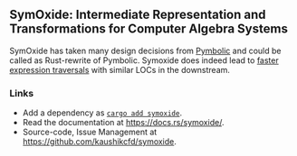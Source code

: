 ## SymOxide: Intermediate Representation and Transformations for Computer Algebra Systems

SymOxide has taken many design decisions from
[Pymbolic](https://github.com/inducer/pymbolic) and could be called as
Rust-rewrite of Pymbolic. Symoxide does indeed lead to [faster expression
traversals](https://gist.github.com/kaushikcfd/74c442a075557dad466cd3daea9c151f)
with similar LOCs in the downstream.


### Links
- Add a dependency as [`cargo add symoxide`](https://crates.io/crates/symoxide).
- Read the documentation at <https://docs.rs/symoxide/>.
- Source-code, Issue Management at <https://github.com/kaushikcfd/symoxide>.
